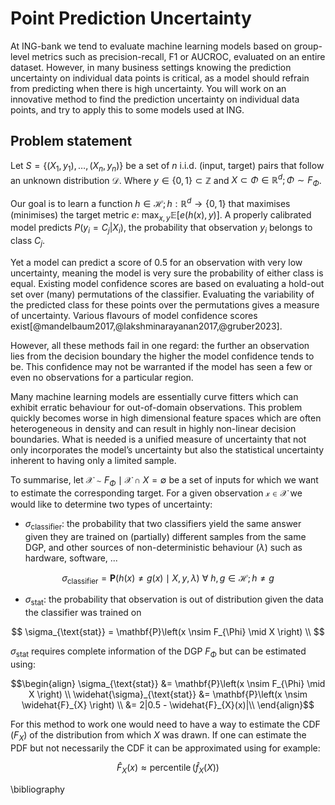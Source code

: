# Point Prediction Uncertainty

At ING-bank we tend to evaluate machine learning models based on group-level metrics such as precision-recall, F1 or AUCROC, evaluated on an entire dataset.
However, in many business settings knowing the prediction uncertainty on individual data points is critical, as a model should refrain from predicting when there is high uncertainty. 
You will work on an innovative method to find the prediction uncertainty on individual data points, and try to apply this to some models used at ING.

## Problem statement

Let $S = \{(X_1, y_1), \dots, (X_n, y_n)\}$ be a set of $n$ i.i.d. (input, target) pairs that follow an unknown distribution $\mathcal{D}$.
Where $y \in \{0, 1\} \subset \mathbb{Z}$ and $X \subset \Phi \in \mathbb{R}^{d}; \Phi \sim F_{\Phi}$.

Our goal is to learn a function $h \in \mathcal{H}; h: \mathbb{R}^{d} \to \{0, 1\}$ that maximises (minimises) the target metric $e$: $\operatorname{max}_{x, y}\mathbb{E}[e(h(x), y)]$.
A properly calibrated model predicts $P(y_i = C_j | X_i)$, the probability that observation $y_i$ belongs to class $C_j$.

Yet a model can predict a score of 0.5 for an observation with very low uncertainty, meaning the model is very sure the probability of either class is equal.
Existing model confidence scores are based on evaluating a hold-out set over (many) permutations of the classifier.
Evaluating the variability of the predicted class for these points over the permutations gives a measure of uncertainty.
Various flavours of model confidence scores exist[@mandelbaum2017,@lakshminarayanan2017,@gruber2023].

However, all these methods fail in one regard: the further an observation lies from the decision boundary the higher the model confidence tends to be.
This confidence may not be warranted if the model has seen a few or even no observations for a particular region.  

Many machine learning models are essentially curve fitters which can exhibit erratic behaviour for out-of-domain observations.
This problem quickly becomes worse in high dimensional feature spaces which are often heterogeneous in density and can result in highly non-linear decision boundaries. 
What is needed is a unified measure of uncertainty that not only incorporates the model’s uncertainty but also the statistical uncertainty inherent to having only a limited sample.


To summarise, let $\mathcal{X} \sim F_{\Phi} \mid \mathcal{X} \cap X = \emptyset$ be a set of inputs for which we want to estimate the corresponding target.
For a given observation $\mathcal{x} \in \mathcal{X}$ we would like to determine two types of uncertainty:

* $\sigma_{\mathrm{classifier}}$: the probability that two classifiers yield the same answer given they are trained on (partially) different samples from the same DGP, and other sources of non-deterministic behaviour ($\lambda$) such as hardware, software, ...

$$
\sigma_{\mathrm{classifier}} = \mathbf{P}\left(h(x) \neq g(x) \mid X, y, \lambda \right)~\forall~h, g \in \mathcal{H}; h \neq g
$$

* $\sigma_{\mathrm{stat}}$: the probability that observation is out of distribution given the data the classifier was trained on

$$
\sigma_{\text{stat}} = \mathbf{P}\left(x \nsim F_{\Phi} \mid X \right) \\
$$

$\sigma_{\textrm{stat}}$ requires complete information of the DGP $F_{\Phi}$ but can be estimated using:

$$\begin{align}
\sigma_{\text{stat}} &= \mathbf{P}\left(x \nsim F_{\Phi} \mid X \right) \\
\widehat{\sigma}_{\text{stat}} &= \mathbf{P}\left(x \nsim \widehat{F}_{X} \right) \\
                     &= 2|0.5 - \widehat{F}_{X}(x)|\\
\end{align}$$

For this method to work one would need to have a way to estimate the CDF ($F_{X}$) of the distribution from which $X$ was drawn.
If one can estimate the PDF but not necessarily the CDF it can be approximated using for example: 

$$
\widehat{F}_{X}(x) \approx \operatorname{percentile}(\hat{f}_{X}(X))
$$

\bibliography

